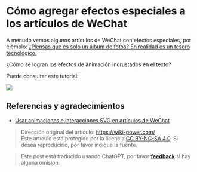 # Cómo agregar efectos especiales a los artículos de WeChat

A menudo vemos algunos artículos de WeChat con efectos especiales, por ejemplo: [¿Piensas que es solo un álbum de fotos? En realidad es un tesoro tecnológico.](https://mp.weixin.qq.com/s?__biz=MzIwOTA2MzYwNA==&mid=2247495476&idx=1&sn=3b7adb89a724b504ba07df76a5524ba9&chksm=977b34efa00cbdf9d14f4c19028fabd256a2e5fc918918c5d33a34b359573d0f5e1f6c2c7316&scene=38##wechat_redirect)

¿Cómo se logran los efectos de animación incrustados en el texto?

Puede consultar este tutorial:

[![](https://img.wiki-power.com/d/wiki-media/img/20200310182440.png)](http://wechat-svg.projects.linwise.com/)

## Referencias y agradecimientos

- [Usar animaciones e interacciones SVG en artículos de WeChat](http://wechat-svg.projects.linwise.com/)

> Dirección original del artículo: <https://wiki-power.com/>  
> Este artículo está protegido por la licencia [CC BY-NC-SA 4.0](https://creativecommons.org/licenses/by/4.0/deed.zh). Si desea reproducirlo, por favor indique la fuente.

> Este post está traducido usando ChatGPT, por favor [**feedback**](https://github.com/linyuxuanlin/Wiki_MkDocs/issues/new) si hay alguna omisión.
